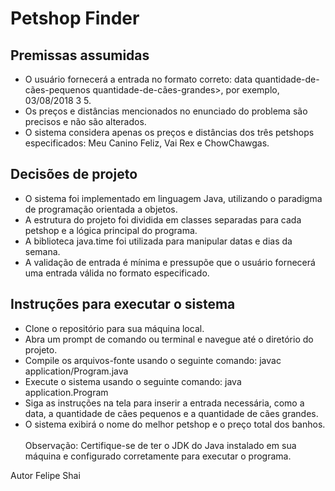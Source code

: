 # Petshop Finder
## Premissas assumidas
* O usuário fornecerá a entrada no formato correto: data quantidade-de-cães-pequenos quantidade-de-cães-grandes>, por exemplo, 03/08/2018 3 5.
* Os preços e distâncias mencionados no enunciado do problema são precisos e não são alterados.
* O sistema considera apenas os preços e distâncias dos três petshops especificados: Meu Canino Feliz, Vai Rex e ChowChawgas. 
## Decisões de projeto
* O sistema foi implementado em linguagem Java, utilizando o paradigma de programação orientada a objetos.
* A estrutura do projeto foi dividida em classes separadas para cada petshop e a lógica principal do programa.
* A biblioteca java.time foi utilizada para manipular datas e dias da semana.
* A validação de entrada é mínima e pressupõe que o usuário fornecerá uma entrada válida no formato especificado.
## Instruções para executar o sistema
* Clone o repositório para sua máquina local.
* Abra um prompt de comando ou terminal e navegue até o diretório do projeto.
* Compile os arquivos-fonte usando o seguinte comando:
javac application/Program.java
* Execute o sistema usando o seguinte comando:
java application.Program
* Siga as instruções na tela para inserir a entrada necessária, como a data, a quantidade de cães pequenos e a quantidade de cães grandes.
* O sistema exibirá o nome do melhor petshop e o preço total dos banhos.
<br><br>Observação: Certifique-se de ter o JDK do Java instalado em sua máquina e configurado corretamente para executar o programa.<br>

Autor
Felipe Shai
